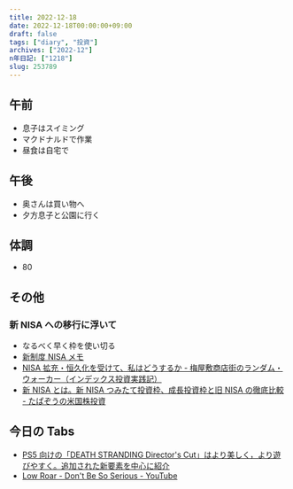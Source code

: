 ```yaml
---
title: 2022-12-18
date: 2022-12-18T00:00:00+09:00
draft: false
tags: ["diary", "投資"]
archives: ["2022-12"]
n年日記: ["1218"]
slug: 253789
---
```


## 午前

- 息子はスイミング
- マクドナルドで作業
- 昼食は自宅で

## 午後

- 奥さんは買い物へ
- 夕方息子と公園に行く

## 体調

- 80

## その他

### 新 NISA への移行に浮いて

- なるべく早く枠を使い切る
- [新制度 NISA メモ ](https://scrapbox.io/sk85/%E6%96%B0%E5%88%B6%E5%BA%A6NISA%E3%83%A1%E3%83%A2#63973c226d2c9d001e9ccb4f)
- [NISA 拡充・恒久化を受けて、私はどうするか - 梅屋敷商店街のランダム・ウォーカー（インデックス投資実践記）](https://randomwalker.blog.fc2.com/blog-entry-4722.html)
- [新 NISA とは。新 NISA つみたて投資枠、成長投資枠と旧 NISA の徹底比較 - たぱぞうの米国株投資](https://www.americakabu.com/entry/%E6%96%B0NISA%E3%81%A8%E3%81%AF)

## 今日の Tabs

- [PS5 向けの「DEATH STRANDING Director's Cut」はより美しく，より遊びやすく。追加された新要素を中心に紹介](https://www.4gamer.net/games/576/G057612/20210917044/)
- [Low Roar - Don't Be So Serious - YouTube](https://www.youtube.com/watch?v=IB1URcYIaOE)
